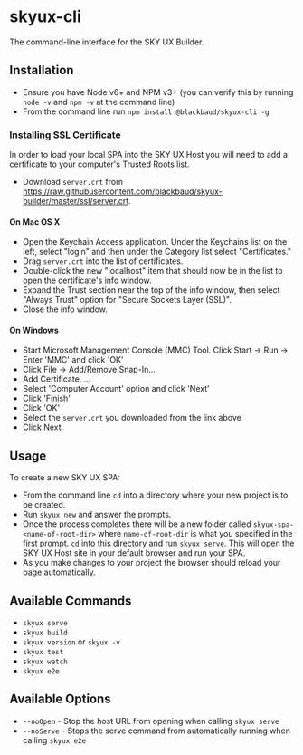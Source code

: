 # skyux-cli
The command-line interface for the SKY UX Builder.

## Installation

- Ensure you have Node v6+ and NPM v3+ (you can verify this by running `node -v` and `npm -v` at the command line)
- From the command line run `npm install @blackbaud/skyux-cli -g`

### Installing SSL Certificate
In order to load your local SPA into the SKY UX Host you will need to add a certificate to your computer's Trusted Roots list.

- Download `server.crt` from https://raw.githubusercontent.com/blackbaud/skyux-builder/master/ssl/server.crt.

#### On Mac OS X

- Open the Keychain Access application.  Under the Keychains list on the left, select "login" and then under the Category list select "Certificates."
- Drag `server.crt` into the list of certificates.
- Double-click the new "localhost" item that should now be in the list to open the certificate's info window.
- Expand the Trust section near the top of the info window, then select "Always Trust" option for "Secure Sockets Layer (SSL)".
- Close the info window.

#### On Windows

- Start Microsoft Management Console (MMC) Tool. Click Start -> Run -> Enter 'MMC' and click 'OK'
- Click File -> Add/Remove Snap-In...
- Add Certificate. ...
- Select 'Computer Account' option and click 'Next'
- Click 'Finish'
- Click 'OK'
- Select the `server.crt` you downloaded from the link above
- Click Next.

## Usage

To create a new SKY UX SPA:

- From the command line `cd` into a directory where your new project is to be created.
- Run `skyux new` and answer the prompts.
- Once the process completes there will be a new folder called `skyux-spa-<name-of-root-dir>` where `name-of-root-dir` is what you specified in the first prompt.  `cd` into this directory and run `skyux serve`.  This will open the SKY UX Host site in your default browser and run your SPA.
- As you make changes to your project the browser should reload your page automatically.

## Available Commands

- `skyux serve`
- `skyux build`
- `skyux version` or `skyux -v`
- `skyux test`
- `skyux watch`
- `skyux e2e`

## Available Options

- `--noOpen` - Stop the host URL from opening when calling `skyux serve`
- `--noServe` - Stops the serve command from automatically running when calling `skyux e2e`
